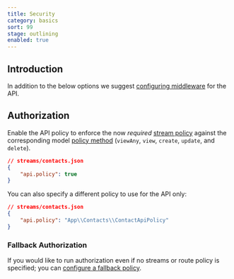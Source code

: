 ```yaml
---
title: Security
category: basics
sort: 99
stage: outlining
enabled: true
---
```


## Introduction

In addition to the below options we suggest [configuring middleware](configuration#api-middleware) for the API.

## Authorization

Enable the API policy to enforce the now *required* [stream policy](/docs/core/streams#security) against the corresponding model [policy method](https://laravel.com/docs/8.x/authorization#policy-methods) (`viewAny`, `view`, `create`, `update`, and `delete`<!-- , `restore`, and `forceDelete` -->).

```json
// streams/contacts.json
{
    "api.policy": true
}
```

You can also specify a different policy to use for the API only:

```json
// streams/contacts.json
{
    "api.policy": "App\\Contacts\\ContactApiPolicy"
}
```

### Fallback Authorization

If you would like to run authorization even if no streams or route policy is specified; you can [configure a fallback policy](configuration#configuring-the-api).
